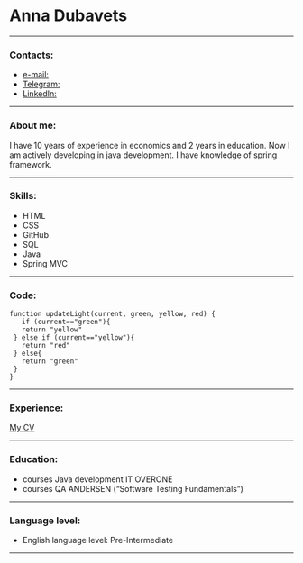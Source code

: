 
# Anna Dubavets

***************************************************************************

### Contacts:
* [e-mail:](DubavetsAnnaNikolaevna@gmail.com)
* [Telegram:](https://t.me/ShineUniquely)
* [LinkedIn:](https://linkedin.com/in/анна-дубовец-0b8aa5228)

***************************************************************************

### About me:

I have 10 years of experience in economics and 2 years in education.
Now I am actively developing in java development.
I have knowledge of spring framework.

***************************************************************************

### Skills:

* HTML
* CSS
* GitHub
* SQL
* Java
* Spring MVC

***************************************************************************

### Code:

```
function updateLight(current, green, yellow, red) {
   if (current=="green"){
   return "yellow"
 } else if (current=="yellow"){
   return "red"
 } else{
   return "green"
 }
}
```
***************************************************************************

### Experience:

[My CV](https://github.com/AnnaD777/rsschool-cv.git)

***************************************************************************

### Education:

* courses Java development IT OVERONE
* courses QA ANDERSEN (“Software Testing Fundamentals”)

***************************************************************************

### Language level:

* English language level: Pre-Intermediate

***************************************************************************